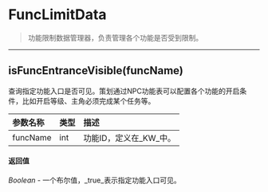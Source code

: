 # FuncLimitData

> 功能限制数据管理器，负责管理各个功能是否受到限制。

---

## isFuncEntranceVisible(funcName)
查询指定功能入口是否可见。策划通过NPC功能表可以配置各个功能的开启条件，比如开启等级、主角必须完成某个任务等。

|参数名称|类型|描述|
|:---|:---|:---|
|funcName|int|功能ID，定义在_KW_中。|

#### 返回值
_Boolean_ - 一个布尔值，_true_表示指定功能入口可见。